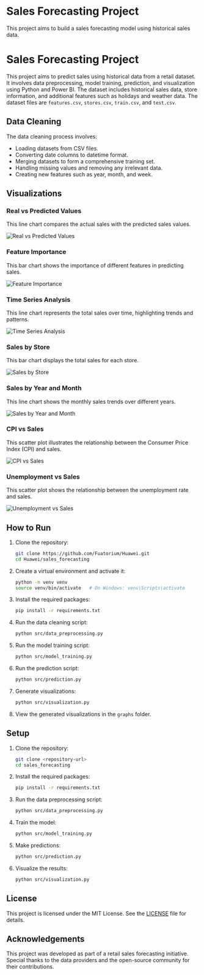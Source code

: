 # Sales Forecasting Project

This project aims to build a sales forecasting model using historical sales data.

# Sales Forecasting Project

This project aims to predict sales using historical data from a retail dataset. It involves data preprocessing, model training, prediction, and visualization using Python and Power BI. The dataset includes historical sales data, store information, and additional features such as holidays and weather data. The dataset files are `features.csv`, `stores.csv`, `train.csv`, and `test.csv`.

## Data Cleaning

The data cleaning process involves:
- Loading datasets from CSV files.
- Converting date columns to datetime format.
- Merging datasets to form a comprehensive training set.
- Handling missing values and removing any irrelevant data.
- Creating new features such as year, month, and week.

## Visualizations

### Real vs Predicted Values
This line chart compares the actual sales with the predicted sales values.

![Real vs Predicted Values](https://github.com/Fuatorium/Huawei/blob/main/sales_forecasting/graphs/Figure_1.png)

### Feature Importance
This bar chart shows the importance of different features in predicting sales.

![Feature Importance](https://github.com/Fuatorium/Huawei/blob/main/sales_forecasting/graphs/Figure_2.png)

### Time Series Analysis
This line chart represents the total sales over time, highlighting trends and patterns.

![Time Series Analysis](https://github.com/Fuatorium/Huawei/blob/main/sales_forecasting/graphs/Figure_3.png)

### Sales by Store
This bar chart displays the total sales for each store.

![Sales by Store](https://github.com/Fuatorium/Huawei/blob/main/sales_forecasting/graphs/Figure_4.png)

### Sales by Year and Month
This line chart shows the monthly sales trends over different years.

![Sales by Year and Month](https://github.com/Fuatorium/Huawei/blob/main/sales_forecasting/graphs/Figure_5.png)

### CPI vs Sales
This scatter plot illustrates the relationship between the Consumer Price Index (CPI) and sales.

![CPI vs Sales](https://github.com/Fuatorium/Huawei/blob/main/sales_forecasting/graphs/Figure_6.png)

### Unemployment vs Sales
This scatter plot shows the relationship between the unemployment rate and sales.

![Unemployment vs Sales](https://github.com/Fuatorium/Huawei/blob/main/sales_forecasting/graphs/Figure_7.png)

## How to Run

1. Clone the repository:
    ```sh
    git clone https://github.com/Fuatorium/Huawei.git
    cd Huawei/sales_forecasting
    ```

2. Create a virtual environment and activate it:
    ```sh
    python -m venv venv
    source venv/bin/activate   # On Windows: venv\Scripts\activate
    ```

3. Install the required packages:
    ```sh
    pip install -r requirements.txt
    ```

4. Run the data cleaning script:
    ```sh
    python src/data_preprocessing.py
    ```

5. Run the model training script:
    ```sh
    python src/model_training.py
    ```

6. Run the prediction script:
    ```sh
    python src/prediction.py
    ```

7. Generate visualizations:
    ```sh
    python src/visualization.py
    ```

8. View the generated visualizations in the `graphs` folder.


## Setup

1. Clone the repository:
    ```sh
    git clone <repository-url>
    cd sales_forecasting
    ```

2. Install the required packages:
    ```sh
    pip install -r requirements.txt
    ```

3. Run the data preprocessing script:
    ```sh
    python src/data_preprocessing.py
    ```

4. Train the model:
    ```sh
    python src/model_training.py
    ```

5. Make predictions:
    ```sh
    python src/prediction.py
    ```

6. Visualize the results:
    ```sh
    python src/visualization.py
    ```


## License

This project is licensed under the MIT License. See the [LICENSE](LICENSE) file for details.

## Acknowledgements

This project was developed as part of a retail sales forecasting initiative. Special thanks to the data providers and the open-source community for their contributions.

